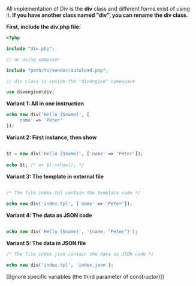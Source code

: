 All implementation of Div is the **div** class and different forms exist of using it. **If you have another class named "div", you can rename the div class.**

**First, include the div.php file:**

```php
<?php

include "div.php";

// or using composer

include "path/to/vendor/autoload.php";

// div class is inside the "divengine" namespace

use divengine\div;
```

**Variant 1: All in one instruction**

```php
echo new div('Hello {$name}', [
	'name' => 'Peter'
]);
```

**Variant 2: First instance, then show**

```php

$t = new div('Hello {$name}', ['name' => 'Peter']);
	
echo $t; /* or $t->show(); */
```

**Variant 3: The template in external file**

```php

/* The file index.tpl contain the template code */
 
echo new div('index.tpl', ['name' => 'Peter']);
```

**Variant 4: The data as JSON code**

```php

echo new div('Hello {$name}', '{name: "Peter"}');

```

**Variant 5: The data in JSON file**

```php
/* The file index.json contain the data as JSON code */

echo new div('index.tpl', 'index.json');
```

[[Ignore specific variables (the third parameter of constructor)]]